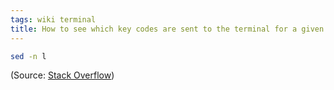 ```yaml
---
tags: wiki terminal
title: How to see which key codes are sent to the terminal for a given key press
---
```


```bash
sed -n l
```

(Source: [Stack Overflow](https://stackoverflow.com/a/24047539/2103996))
